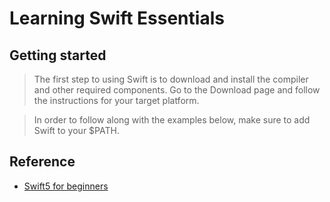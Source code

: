 # Learning Swift Essentials
## Getting started
> The first step to using Swift is to download and install the compiler and other required components. Go to the Download page and follow the instructions for your target platform.

> In order to follow along with the examples below, make sure to add Swift to your $PATH.

## Reference 
- [Swift5 for beginners](https://youtube.com/playlist?list=PL5PR3UyfTWvfacnfUsvNcxIiKIgidNRoW)